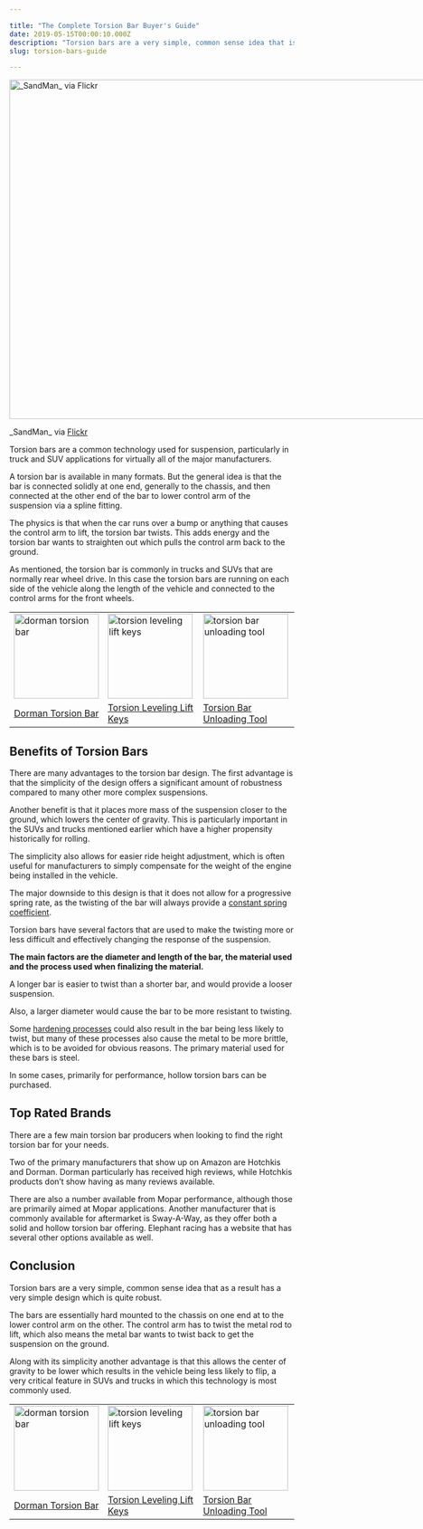 ```yaml
---

title: "The Complete Torsion Bar Buyer's Guide"
date: 2019-05-15T00:00:10.000Z
description: "Torsion bars are a very simple, common sense idea that is used in truck and SUV suspension systems. Click here to learn more about finding a replacement."
slug: torsion-bars-guide

---
```


<div id="attachment_2672" style="width: 810px" class="wp-caption aligncenter"><img aria-describedby="caption-attachment-2672" src="http://www.hcdmag.com/wp-content/uploads/jeep_311021191.jpg" alt="_SandMan_ via Flickr" width="800" height="600" class="size-full wp-image-2672" srcset="http://www.hcdmag.com/wp-content/uploads/jeep_311021191.jpg 800w, http://www.hcdmag.com/wp-content/uploads/jeep_311021191-300x225.jpg 300w, http://www.hcdmag.com/wp-content/uploads/jeep_311021191-768x576.jpg 768w" sizes="(max-width: 800px) 100vw, 800px" /><p id="caption-attachment-2672" class="wp-caption-text">_SandMan_ via <a href="https://www.flickr.com/photos/47805456@N00/311021191/">Flickr</a></p></div>
<p>Torsion bars are a common technology used for suspension, particularly in truck and SUV applications for virtually all of the major manufacturers. </p>
<p>A torsion bar is available in many formats. But the general idea is that the bar is connected solidly at one end, generally to the chassis, and then connected at the other end of the bar to lower control arm of the suspension via a spline fitting.</p>
<p>The physics is that when the car runs over a bump or anything that causes the control arm to lift, the torsion bar twists. This adds energy and the torsion bar wants to straighten out which pulls the control arm back to the ground. </p>
<p>As mentioned, the torsion bar is commonly in trucks and SUVs that are normally rear wheel drive. In this case the torsion bars are running on each side of the vehicle along the length of the vehicle and connected to the control arms for the front wheels.</p>
<table>
<tr>
<td><a class="easyazon-link" data-cart="n" data-cloak="y" data-identifier="B000TYSB80" data-locale="US" data-localize="y" data-popups="n" data-tag="hcdmag-20" href="http://www.hcdmag.com/product/B000TYSB80/US/hcdmag-20/" rel="nofollow" target="_blank"><img src="http://www.hcdmag.com/wp-content/uploads/dorman_torsion_bar-150x150.jpg" alt="dorman torsion bar" width="150" height="150" class="aligncenter size-thumbnail wp-image-2988" srcset="http://www.hcdmag.com/wp-content/uploads/dorman_torsion_bar-150x150.jpg 150w, http://www.hcdmag.com/wp-content/uploads/dorman_torsion_bar-300x300.jpg 300w, http://www.hcdmag.com/wp-content/uploads/dorman_torsion_bar-160x160.jpg 160w, http://www.hcdmag.com/wp-content/uploads/dorman_torsion_bar-320x320.jpg 320w, http://www.hcdmag.com/wp-content/uploads/dorman_torsion_bar-120x120.jpg 120w, http://www.hcdmag.com/wp-content/uploads/dorman_torsion_bar.jpg 500w" sizes="(max-width: 150px) 100vw, 150px" /></a></td>
<td><a class="easyazon-link" data-cart="n" data-cloak="y" data-identifier="B00ENKGRSW" data-locale="US" data-localize="y" data-popups="n" data-tag="hcdmag-20" href="http://www.hcdmag.com/product/B00ENKGRSW/US/hcdmag-20/" rel="nofollow" target="_blank"><img src="http://www.hcdmag.com/wp-content/uploads/torsion_leveling_lift_keys-150x150.jpg" alt="torsion leveling lift keys" width="150" height="150" class="aligncenter size-thumbnail wp-image-2990" srcset="http://www.hcdmag.com/wp-content/uploads/torsion_leveling_lift_keys-150x150.jpg 150w, http://www.hcdmag.com/wp-content/uploads/torsion_leveling_lift_keys-300x300.jpg 300w, http://www.hcdmag.com/wp-content/uploads/torsion_leveling_lift_keys-768x768.jpg 768w, http://www.hcdmag.com/wp-content/uploads/torsion_leveling_lift_keys-160x160.jpg 160w, http://www.hcdmag.com/wp-content/uploads/torsion_leveling_lift_keys-320x320.jpg 320w, http://www.hcdmag.com/wp-content/uploads/torsion_leveling_lift_keys-120x120.jpg 120w, http://www.hcdmag.com/wp-content/uploads/torsion_leveling_lift_keys.jpg 1024w" sizes="(max-width: 150px) 100vw, 150px" /></a></td>
<td><a class="easyazon-link" data-cart="n" data-cloak="y" data-identifier="B00ENKGUNY" data-locale="US" data-localize="y" data-popups="n" data-tag="hcdmag-20" href="http://www.hcdmag.com/product/B00ENKGUNY/US/hcdmag-20/" rel="nofollow" target="_blank"><img src="http://www.hcdmag.com/wp-content/uploads/torsion_bar_unloading_tool-150x150.jpg" alt="torsion bar unloading tool" width="150" height="150" class="aligncenter size-thumbnail wp-image-2989" srcset="http://www.hcdmag.com/wp-content/uploads/torsion_bar_unloading_tool-150x150.jpg 150w, http://www.hcdmag.com/wp-content/uploads/torsion_bar_unloading_tool-300x300.jpg 300w, http://www.hcdmag.com/wp-content/uploads/torsion_bar_unloading_tool-768x768.jpg 768w, http://www.hcdmag.com/wp-content/uploads/torsion_bar_unloading_tool-160x160.jpg 160w, http://www.hcdmag.com/wp-content/uploads/torsion_bar_unloading_tool-320x320.jpg 320w, http://www.hcdmag.com/wp-content/uploads/torsion_bar_unloading_tool-120x120.jpg 120w, http://www.hcdmag.com/wp-content/uploads/torsion_bar_unloading_tool.jpg 1024w" sizes="(max-width: 150px) 100vw, 150px" /></a></td>
</tr>
<tr>
<td><a class="easyazon-link" data-cart="n" data-cloak="y" data-identifier="B000TYSB80" data-locale="US" data-localize="y" data-popups="n" data-tag="hcdmag-20" href="http://www.hcdmag.com/product/B000TYSB80/US/hcdmag-20/" rel="nofollow" target="_blank">Dorman Torsion Bar</a></td>
<td><a class="easyazon-link" data-cart="n" data-cloak="y" data-identifier="B00ENKGRSW" data-locale="US" data-localize="y" data-popups="n" data-tag="hcdmag-20" href="http://www.hcdmag.com/product/B00ENKGRSW/US/hcdmag-20/" rel="nofollow" target="_blank">Torsion Leveling Lift Keys</a></td>
<td><a class="easyazon-link" data-cart="n" data-cloak="y" data-identifier="B00ENKGUNY" data-locale="US" data-localize="y" data-popups="n" data-tag="hcdmag-20" href="http://www.hcdmag.com/product/B00ENKGUNY/US/hcdmag-20/" rel="nofollow" target="_blank">Torsion Bar Unloading Tool</a></td>
</tr>
</table>
<h2>Benefits of Torsion Bars</h2>
<p>There are many advantages to the torsion bar design. The first advantage is that the simplicity of the design offers a significant amount of robustness compared to many other more complex suspensions. </p>
<p>Another benefit is that it places more mass of the suspension closer to the ground, which lowers the center of gravity. This is particularly important in the SUVs and trucks mentioned earlier which have a higher propensity historically for rolling. </p>
<p>The simplicity also allows for easier ride height adjustment, which is often useful for manufacturers to simply compensate for the weight of the engine being installed in the vehicle. </p>
<p>The major downside to this design is that it does not allow for a progressive spring rate, as the twisting of the bar will always provide a <a href="https://en.wikipedia.org/wiki/Hooke%27s_law" target="_blank">constant spring coefficient</a>.</p>
<p>Torsion bars have several factors that are used to make the twisting more or less difficult and effectively changing the response of the suspension. </p>
<p><strong>The main factors are the diameter and length of the bar, the material used and the process used when finalizing the material.</strong> </p>
<p>A longer bar is easier to twist than a shorter bar, and would provide a looser suspension. </p>
<p>Also, a larger diameter would cause the bar to be more resistant to twisting. </p>
<p>Some <a href="https://en.wikipedia.org/wiki/Hardened_steel" target="_blank">hardening processes</a> could also result in the bar being less likely to twist, but many of these processes also cause the metal to be more brittle, which is to be avoided for obvious reasons. The primary material used for these bars is steel. </p>
<p>In some cases, primarily for performance, hollow torsion bars can be purchased.</p>
<h2>Top Rated Brands</h2>
<p>There are a few main torsion bar producers when looking to find the right torsion bar for your needs. </p>
<p>Two of the primary manufacturers that show up on Amazon are Hotchkis and Dorman. Dorman particularly has received high reviews, while Hotchkis products don’t show having as many reviews available. </p>
<p>There are also a number available from Mopar performance, although those are primarily aimed at Mopar applications. Another manufacturer that is commonly available for aftermarket is Sway-A-Way, as they offer both a solid and hollow torsion bar offering. Elephant racing has a website that has several other options available as well.</p>
<h2>Conclusion</h2>
<p>Torsion bars are a very simple, common sense idea that as a result has a very simple design which is quite robust. </p>
<p>The bars are essentially hard mounted to the chassis on one end at to the lower control arm on the other. The control arm has to twist the metal rod to lift, which also means the metal bar wants to twist back to get the suspension on the ground. </p>
<p>Along with its simplicity another advantage is that this allows the center of gravity to be lower which results in the vehicle being less likely to flip, a very critical feature in SUVs and trucks in which this technology is most commonly used.</p>
<table>
<tr>
<td><a class="easyazon-link" data-cart="n" data-cloak="y" data-identifier="B000TYSB80" data-locale="US" data-localize="y" data-popups="n" data-tag="hcdmag-20" href="http://www.hcdmag.com/product/B000TYSB80/US/hcdmag-20/" rel="nofollow" target="_blank"><img src="http://www.hcdmag.com/wp-content/uploads/dorman_torsion_bar-150x150.jpg" alt="dorman torsion bar" width="150" height="150" class="aligncenter size-thumbnail wp-image-2988" srcset="http://www.hcdmag.com/wp-content/uploads/dorman_torsion_bar-150x150.jpg 150w, http://www.hcdmag.com/wp-content/uploads/dorman_torsion_bar-300x300.jpg 300w, http://www.hcdmag.com/wp-content/uploads/dorman_torsion_bar-160x160.jpg 160w, http://www.hcdmag.com/wp-content/uploads/dorman_torsion_bar-320x320.jpg 320w, http://www.hcdmag.com/wp-content/uploads/dorman_torsion_bar-120x120.jpg 120w, http://www.hcdmag.com/wp-content/uploads/dorman_torsion_bar.jpg 500w" sizes="(max-width: 150px) 100vw, 150px" /></a></td>
<td><a class="easyazon-link" data-cart="n" data-cloak="y" data-identifier="B00ENKGRSW" data-locale="US" data-localize="y" data-popups="n" data-tag="hcdmag-20" href="http://www.hcdmag.com/product/B00ENKGRSW/US/hcdmag-20/" rel="nofollow" target="_blank"><img src="http://www.hcdmag.com/wp-content/uploads/torsion_leveling_lift_keys-150x150.jpg" alt="torsion leveling lift keys" width="150" height="150" class="aligncenter size-thumbnail wp-image-2990" srcset="http://www.hcdmag.com/wp-content/uploads/torsion_leveling_lift_keys-150x150.jpg 150w, http://www.hcdmag.com/wp-content/uploads/torsion_leveling_lift_keys-300x300.jpg 300w, http://www.hcdmag.com/wp-content/uploads/torsion_leveling_lift_keys-768x768.jpg 768w, http://www.hcdmag.com/wp-content/uploads/torsion_leveling_lift_keys-160x160.jpg 160w, http://www.hcdmag.com/wp-content/uploads/torsion_leveling_lift_keys-320x320.jpg 320w, http://www.hcdmag.com/wp-content/uploads/torsion_leveling_lift_keys-120x120.jpg 120w, http://www.hcdmag.com/wp-content/uploads/torsion_leveling_lift_keys.jpg 1024w" sizes="(max-width: 150px) 100vw, 150px" /></a></td>
<td><a class="easyazon-link" data-cart="n" data-cloak="y" data-identifier="B00ENKGUNY" data-locale="US" data-localize="y" data-popups="n" data-tag="hcdmag-20" href="http://www.hcdmag.com/product/B00ENKGUNY/US/hcdmag-20/" rel="nofollow" target="_blank"><img src="http://www.hcdmag.com/wp-content/uploads/torsion_bar_unloading_tool-150x150.jpg" alt="torsion bar unloading tool" width="150" height="150" class="aligncenter size-thumbnail wp-image-2989" srcset="http://www.hcdmag.com/wp-content/uploads/torsion_bar_unloading_tool-150x150.jpg 150w, http://www.hcdmag.com/wp-content/uploads/torsion_bar_unloading_tool-300x300.jpg 300w, http://www.hcdmag.com/wp-content/uploads/torsion_bar_unloading_tool-768x768.jpg 768w, http://www.hcdmag.com/wp-content/uploads/torsion_bar_unloading_tool-160x160.jpg 160w, http://www.hcdmag.com/wp-content/uploads/torsion_bar_unloading_tool-320x320.jpg 320w, http://www.hcdmag.com/wp-content/uploads/torsion_bar_unloading_tool-120x120.jpg 120w, http://www.hcdmag.com/wp-content/uploads/torsion_bar_unloading_tool.jpg 1024w" sizes="(max-width: 150px) 100vw, 150px" /></a></td>
</tr>
<tr>
<td><a class="easyazon-link" data-cart="n" data-cloak="y" data-identifier="B000TYSB80" data-locale="US" data-localize="y" data-popups="n" data-tag="hcdmag-20" href="http://www.hcdmag.com/product/B000TYSB80/US/hcdmag-20/" rel="nofollow" target="_blank">Dorman Torsion Bar</a></td>
<td><a class="easyazon-link" data-cart="n" data-cloak="y" data-identifier="B00ENKGRSW" data-locale="US" data-localize="y" data-popups="n" data-tag="hcdmag-20" href="http://www.hcdmag.com/product/B00ENKGRSW/US/hcdmag-20/" rel="nofollow" target="_blank">Torsion Leveling Lift Keys</a></td>
<td><a class="easyazon-link" data-cart="n" data-cloak="y" data-identifier="B00ENKGUNY" data-locale="US" data-localize="y" data-popups="n" data-tag="hcdmag-20" href="http://www.hcdmag.com/product/B00ENKGUNY/US/hcdmag-20/" rel="nofollow" target="_blank">Torsion Bar Unloading Tool</a></td>
</tr>
</table>
